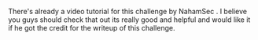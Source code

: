 There's already a video tutorial for this challenge by NahamSec . I believe you guys should check that out its really good and helpful and would like it if he got the credit for the writeup of this challenge.
